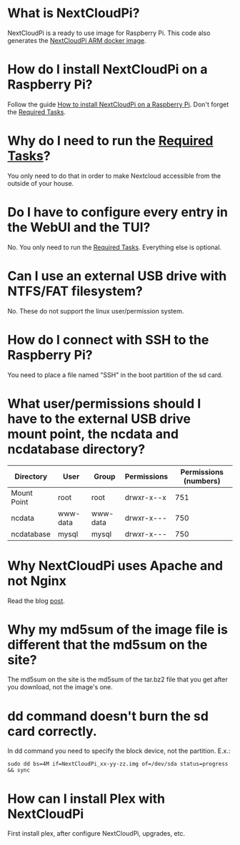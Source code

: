 # What is NextCloudPi?

NextCloudPi is a ready to use image for Raspberry Pi.
This code also generates the [NextCloudPi ARM docker image](https://hub.docker.com/r/ownyourbits/nextcloudpi/).

# How do I install NextCloudPi on a Raspberry Pi?

Follow the guide [How to install NextCloudPi on a Raspberry Pi](https://github.com/nextcloud/nextcloudpi/wiki/How-to-install-NextCloudPi-on-a-Raspberry-Pi). Don't forget the [Required Tasks](https://github.com/nextcloud/nextcloudpi/wiki/Required-Tasks-for-NextCloudPi).

# Why do I need to run the [Required Tasks](https://github.com/nextcloud/nextcloudpi/wiki/Required-Tasks-for-NextCloudPi)?

You only need to do that in order to make Nextcloud accessible from the outside of your house.

# Do I have to configure every entry in the WebUI and the TUI?

No. You only need to run the [Required Tasks](https://github.com/nextcloud/nextcloudpi/wiki/Required-Tasks-for-NextCloudPi). Everything else is optional.

# Can I use an external USB drive with NTFS/FAT filesystem?

No. These do not support the linux user/permission system.

# How do I connect with SSH to the Raspberry Pi?

You need to place a file named "SSH" in the boot partition of the sd card.

# What user/permissions should I have to the external USB drive mount point, the ncdata and ncdatabase directory?

| Directory | User | Group | Permissions | Permissions (numbers) |
|---|---|---|---|---|
| Mount Point | root | root | drwxr-x--x | 751 |
| ncdata | www-data | www-data | drwxr-x--- | 750 |
| ncdatabase | mysql | mysql | drwxr-x--- | 750 |

# Why NextCloudPi uses Apache and not Nginx

Read the blog [post](https://ownyourbits.com/2017/06/12/why-nextcloudpi-uses-apache-and-not-nginx/).

# Why my md5sum of the image file is different that the md5sum on the site?

The md5sum on the site is the md5sum of the tar.bz2 file that you get after you download, not the image's one.

# dd command doesn't burn the sd card correctly.

In dd command you need to specify the block device, not the partition. E.x.:

```
sudo dd bs=4M if=NextCloudPi_xx-yy-zz.img of=/dev/sda status=progress && sync
```

# How can I install Plex with NextCloudPi

First install plex, after configure NextCloudPi, upgrades, etc.

